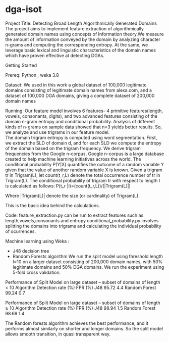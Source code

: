 # dga-isot

Project Title: Detecting Broad Length Algorithmically Generated Domains
The project aims to implement feature extraction of algorithmically generated domain names using concepts of Information theory.We measure the amount of information conveyed by the domain by analyzing character n-grams and computing the corresponding entropy. At the same, we leverage basic lexical and linguistic characteristics of the domain names which have proven effective at detecting DGAs.

Getting Started

Prereq: Python , weka 3.8

Dataset:
We used in this work a global dataset of 100,000 legitimate domains consisting of legitimate domain names from alexa.com, and a dataset of 100,000 DGA domains, giving a complete dataset of 200,000 domain names

Running:
Our feature model involves 6 features- 4 primitive features(length, vowels, consonants, digits), and two advanced features consisting of the domain n-gram entropy and conditional probability. 
Analysis of different kinds of n-grams on sample data showed that n=3 yields better results. So, we analyze and use trigrams in our feature model.  
The domain trigram entropy is computed using word segmentation. First, we extract the SLD of domain d, and for each SLD we compute the entropy of the domain based on the trigram frequency. We derive trigram frequencies from the Google n-corpus. Google n-corpus is a large database created to help machine learning initiatives across the world.
The conditional probability P(Y|X) quantifies the outcome of a random variable Y given that the value of another random variable X is known. Given a trigram tr in Trigram(L), let count(t_r,L) denote the total occurrence number of tr in Trigram(L). The conditional probability of trigram tr with respect to length l is calculated as follows:
P(t_r |l)=(count(t_r,L))/(|Trigram(L)|)	

Where |Trigram(L)| denote the size (or cardinality) of Trigram(L).

This is the basic idea behind the calculations.


Code:
feature_extraction.py can be run to extract features such as length,vowels,consonants and entropy
conditional_probability.py involves splitting the domains into trigrams and calculating the individual probability of ocurrences.



Machine learning using Weka :

-	J48 decision tree
-	Random Forests algorithm
We run the split model using threshold length l=10 on a larger dataset consisting of 200,000 domain names, with 50% legitimate domains and 50% DGA domains.  We run the experiment using 5-fold cross validation.


 Performance of Split Model on large dataset – subset of domains of length < 10
Algorithm	Detection rate (%)	FPR (%)
J48	          95.72	            4.4
Random Forest	99.24	            0.7




Performance of Split Model on large dataset – subset of domains of length ≥ 10
Algorithm	Detection rate (%)	FPR (%)
J48	          98.94	          1.5
Random Forest	98.69	          1.4



The Random forests algorithm achieves the best performance, and it performs almost similarly on shorter and longer domains. So the split model allows smooth transition, in quasi transparent way.
